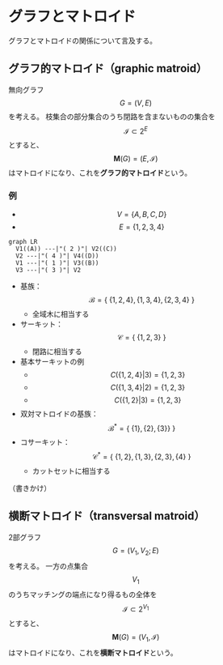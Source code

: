 # グラフとマトロイド

グラフとマトロイドの関係について言及する。

## グラフ的マトロイド（graphic matroid）

無向グラフ $$G = (V,E)$$ を考える。
枝集合の部分集合のうち閉路を含まないものの集合を $$\mathcal{I} \subset 2^E$$ とすると、$$\mathbf{M}(G) = (E,\mathcal{I})$$ はマトロイドになり、これを**グラフ的マトロイド**という。

### 例

* $$V = \{A,B,C,D\}$$
* $$E = \{1,2,3,4\}$$

```mermaid
graph LR
  V1((A)) ---|"( 2 )"| V2((C))
  V2 ---|"( 4 )"| V4((D))
  V1 ---|"( 1 )"| V3((B))
  V3 ---|"( 3 )"| V2
```

* 基族：$$\mathcal{B} = \{\ \{1,2,4\},\{1,3,4\},\{2,3,4\}\ \}$$
  * 全域木に相当する
* サーキット：$$\mathcal{C} = \{\ \{1,2,3\}\ \}$$
  * 閉路に相当する
* 基本サーキットの例
  * $$C(\{1,2,4\}|3) = \{1,2,3\}$$
  * $$C(\{1,3,4\}|2) = \{1,2,3\}$$
  * $$C(\{1,2\}|3) = \{1,2,3\}$$
* 双対マトロイドの基族：$$\mathcal{B}^* = \{\ \{1\},\{2\},\{3\}\}\ \}$$
* コサーキット：$$\mathcal{C}^* = \{\ \{1,2\},\{1,3\},\{2,3\},\{4\}\ \}$$
  * カットセットに相当する

（書きかけ）

## 横断マトロイド（transversal matroid）

2部グラフ $$G=(V_1, V_2; E)$$ を考える。
一方の点集合 $$V_1$$ のうちマッチングの端点になり得るもの全体を $$\mathcal{I} \subset 2^{V_1}$$ とすると、$$\mathbf{M}(G) = (V_1, \mathcal{I})$$ はマトロイドになり、これを**横断マトロイド**という。
